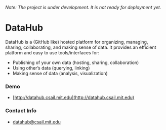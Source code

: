 *Note: The project is under development. It is not ready for deployment yet.*

DataHub
===========
DataHub is a (GitHub like) hosted platform for organizing, managing, sharing, collaborating, and making sense of data. It provides an efficient platform and easy to use tools/interfaces for:

* Publishing of your own data (hosting, sharing, collaboration)
* Using other’s data (querying, linking)
* Making sense of data (analysis, visualization)

### Demo
+ [http://datahub.csail.mit.edu](http://datahub.csail.mit.edu)

### Contact Info
+ [datahub@csail.mit.edu](mailto:datahub@csail.mit.edu)
